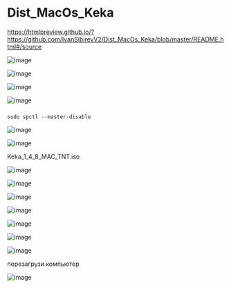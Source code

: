 # Dist_MacOs_Keka

https://htmlpreview.github.io/?https://github.com/IvanSibirevV2/Dist_MacOs_Keka/blob/master/README.html#/source

![image](https://github.com/user-attachments/assets/457fcd46-4260-44d3-b619-16b629d0f9c6)

![image](https://github.com/user-attachments/assets/ce6361e3-64da-496e-867d-b28bf9d5678b)

![image](https://github.com/user-attachments/assets/aa00960f-8ce9-4374-a5a6-7b445c5f8450)

![image](https://github.com/user-attachments/assets/6a97b1fc-cb13-47fa-ad5b-ea208e7c36d7)

#####
    sudo spctl --master-disable

![image](https://github.com/user-attachments/assets/121bbf8d-3737-4655-a3d5-06643d262e9b)

![image](https://github.com/user-attachments/assets/09ac4766-edf7-4d11-8daf-23cd9a71caa8)

Keka_1_4_8_MAC_TNT.iso

![image](https://github.com/user-attachments/assets/cbcf8b1c-e7a6-4787-a2d8-a8e7c2b77ffe)

![image](https://github.com/user-attachments/assets/81d77dbf-460e-4406-9001-25da1def6f93)

![image](https://github.com/user-attachments/assets/0ce32910-2317-4b43-849c-aef265ae08fc)

![image](https://github.com/user-attachments/assets/f6111edc-77e7-4adf-943a-51151ef610c9)

![image](https://github.com/user-attachments/assets/daa79054-df6b-44fa-845f-44788179ca9f)

![image](https://github.com/user-attachments/assets/1ebff2db-47ae-468e-9ed4-a1ad10f4b134)

![image](https://github.com/user-attachments/assets/2a69e2ab-6553-431f-9b71-d057e49e95cb)

перезагрузи компьютер

![image](https://github.com/user-attachments/assets/e4cb15d2-e920-475b-9363-fb9db4d96c5a)





